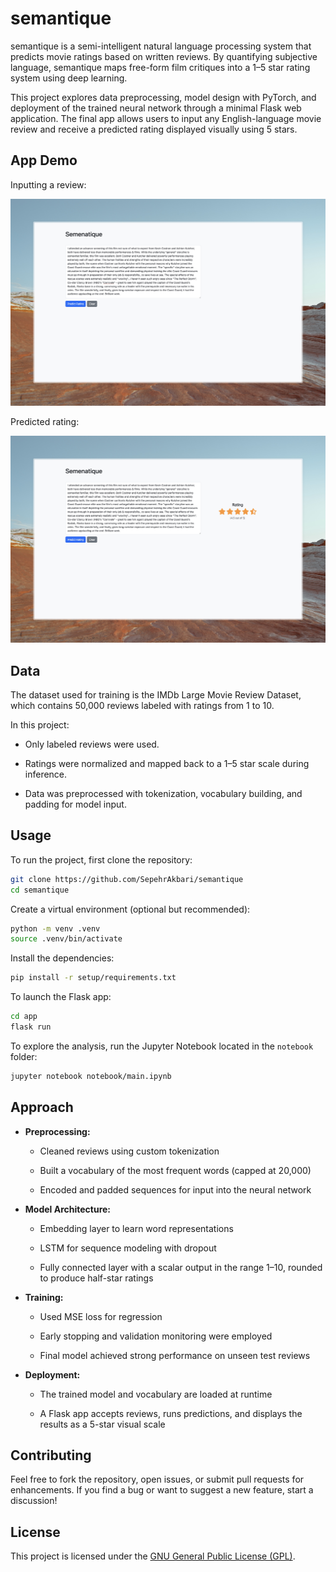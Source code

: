 # semantique

semantique is a semi-intelligent natural language processing system that predicts movie ratings based on written reviews. By quantifying subjective language, semantique maps free-form film critiques into a 1–5 star rating system using deep learning.

This project explores data preprocessing, model design with PyTorch, and deployment of the trained neural network through a minimal Flask web application. The final app allows users to input any English-language movie review and receive a predicted rating displayed visually using 5 stars.

## App Demo

Inputting a review:

![Input](app/demo/page1.jpeg)

Predicted rating:

![Predictions](app/demo/page2.jpeg)

## Data

The dataset used for training is the IMDb Large Movie Review Dataset, which contains 50,000 reviews labeled with ratings from 1 to 10.

In this project:

- Only labeled reviews were used.

- Ratings were normalized and mapped back to a 1–5 star scale during inference.

- Data was preprocessed with tokenization, vocabulary building, and padding for model input.

## Usage

To run the project, first clone the repository:

```bash
git clone https://github.com/SepehrAkbari/semantique
cd semantique
```

Create a virtual environment (optional but recommended):

```bash
python -m venv .venv
source .venv/bin/activate
```

Install the dependencies:

```bash
pip install -r setup/requirements.txt
```

To launch the Flask app:

```bash
cd app
flask run
```

To explore the analysis, run the Jupyter Notebook located in the `notebook` folder:

```bash
jupyter notebook notebook/main.ipynb
```

## Approach

- **Preprocessing:**

    - Cleaned reviews using custom tokenization

    - Built a vocabulary of the most frequent words (capped at 20,000)

    - Encoded and padded sequences for input into the neural network

- **Model Architecture:**

    - Embedding layer to learn word representations

    - LSTM for sequence modeling with dropout

    - Fully connected layer with a scalar output in the range 1–10, rounded to produce half-star ratings

- **Training:**

    - Used MSE loss for regression

    - Early stopping and validation monitoring were employed

    - Final model achieved strong performance on unseen test reviews

- **Deployment:**

    - The trained model and vocabulary are loaded at runtime

    - A Flask app accepts reviews, runs predictions, and displays the results as a 5-star visual scale

## Contributing

Feel free to fork the repository, open issues, or submit pull requests for enhancements. If you find a bug or want to suggest a new feature, start a discussion!

## License

This project is licensed under the [GNU General Public License (GPL)](/LICENSE).
